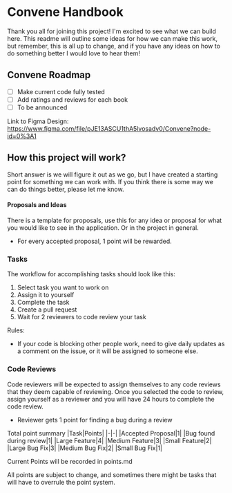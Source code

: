 # Convene Handbook

Thank you all for joining this project! I'm excited to see what we can build here. This readme will outline some ideas for how we can make this work, but remember, this is all up to change, and if you have any ideas on how to do something better I would love to hear them!

## Convene Roadmap
- [ ] Make current code fully tested
- [ ] Add ratings and reviews for each book
- [ ] To be announced

Link to Figma Design: https://www.figma.com/file/pJE13ASCU1thA5lvosadv0/Convene?node-id=0%3A1

## How this project will work?
Short answer is we will figure it out as we go, but I have created a starting point for something we can work with. If you think there is some way we can do things better, please let me know.
#### Proposals and Ideas
There is a template for proposals, use this for any idea or proposal for what you would like to see in the application. Or in the project in general.
* For every accepted proposal, 1 point will be rewarded.

### Tasks
The workflow for accomplishing tasks should look like this: 
1. Select task you want to work on
2. Assign it to yourself
3. Complete the task
4. Create a pull request
5. Wait for 2 reviewers to code review your task

Rules:
* If your code is blocking other people work, need to give daily updates as a comment on the issue, or it will be assigned to someone else.

### Code Reviews
Code reviewers will be expected to assign themselves to any code reviews that they deem capable of reviewing. Once you selected the code to review, assign yourself as a reviewer and you will have 24 hours to complete the code review.

* Reviewer gets 1 point for finding a bug during a review

Total point summary
|Task|Points|
|-|-|
|Accepted Proposal|1|
|Bug found during review|1|
|Large Feature|4|
|Medium Feature|3|
|Small Feature|2|
|Large Bug Fix|3|
|Medium Bug Fix|2|
|Small Bug Fix|1|

Current Points will be recorded in points.md

All points are subject to change, and sometimes there might be tasks that will have to overrule the point system. 
